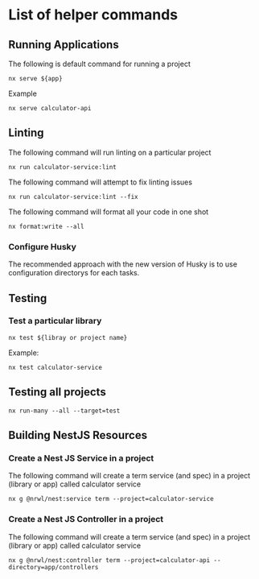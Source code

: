 # List of helper commands

## Running Applications

The following is default command for running a project

```
nx serve ${app}
```

Example

```
nx serve calculator-api
```

## Linting

The following command will run linting on a particular project

```
nx run calculator-service:lint
```

The following command will attempt to fix linting issues

```
nx run calculator-service:lint --fix
```

The following command will format all your code in one shot

```
nx format:write --all
```

### Configure Husky
The recommended approach with the new version of Husky is to use configuration directorys for each tasks.  

## Testing

### Test a particular library

```
nx test ${libray or project name}
```

Example:

```
nx test calculator-service
```

## Testing all projects 

```
nx run-many --all --target=test
```

## Building NestJS Resources

### Create a Nest JS Service in a project

The following command will create a term service (and spec) in a project (library or app) called calculator service

```
nx g @nrwl/nest:service term --project=calculator-service
```

### Create a Nest JS Controller in a project

The following command will create a term service (and spec) in a project (library or app) called calculator service

```
nx g @nrwl/nest:controller term --project=calculator-api --directory=app/controllers
```
